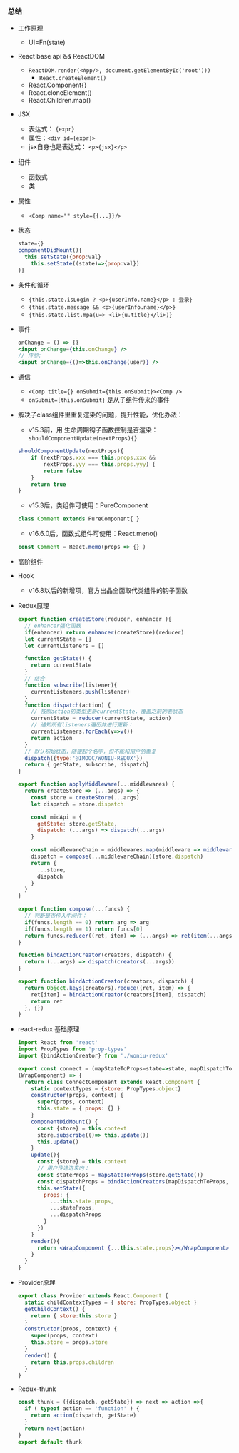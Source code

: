 ### 总结

- 工作原理

  - UI=Fn(state)
  
- React base api && ReactDOM

  - `ReactDOM.render(<App/>, document.getElementById('root')))`
    - `React.createElement()`
  - React.Component{}
  - React.cloneElement()
  - React.Children.map()
  
- JSX

  -  表达式： `{expr}`
  - 属性：`<div id={expr}>`
  - jsx自身也是表达式： `<p>{jsx}</p>`

- 组件

  - 函数式
  - 类

- 属性

  - `<Comp name="" style={{...}}/>`

- 状态

  ```jsx
  state={} 
  componentDidMount(){
  	this.setState({prop:val}
      this.setState((state)=>{prop:val})
  )}
  ```


- 条件和循环

  - `{this.state.isLogin ? <p>{userInfo.name}</p> : 登录}`
  - `{this.state.message && <p>{userInfo.name}</p>}`
  - `{this.state.list.mpa(u=> <li>{u.title}</li>)}`

- 事件

  ```jsx
  onChange = () => {}
  <input onChange={this.onChange} />
  // 传参:
  <input onChange={()=>this.onChange(user)} />
  ```
- 通信

  - `<Comp title={} onSubmit={this.onSubmit}><Comp />`
  - `onSubmit={this.onSubmit}` 是从子组件传来的事件

- 解决子class组件里重复渲染的问题，提升性能，优化办法：


  - v15.3前，用 生命周期钩子函数控制是否渲染：`shouldComponentUpdate(nextProps){}`

  ```jsx
  shouldComponentUpdate(nextProps){
      if (nextProps.xxx === this.props.xxx &&
          nextProps.yyy === this.props.yyy) {
          return false
      }
      return true
  }
  ```

  - v15.3后，类组件可使用：PureComponent

  ```jsx
  class Comment extends PureComponent{ }
  ```

  - v16.6.0后，函数式组件可使用：React.meno()
  ```jsx
  const Comment = React.memo(props => {} )
  ```

- 高阶组件


- Hook
  - v16.8以后的新增项，官方出品全面取代类组件的钩子函数

- Redux原理
  ```js
  export function createStore(reducer, enhancer ){
    // enhancer强化函数
    if(enhancer) return enhancer(createStore)(reducer)
    let currentState = []
    let currentListeners = []

    function getState() {
      return currentState
    }
    // 结合
    function subscribe(listener){
      currentListeners.push(listener)
    }
    function dispatch(action) {
      // 按照action的类型更新currentState，覆盖之前的老状态
      currentState = reducer(currentState, action)
      // 通知所有listeners遍历并进行更新：
      currentListeners.forEach(v=>v())
      return action
    }
    // 默认初始状态，随便起个名字，但不能和用户的重复
    dispatch({type:'@IMOOC/WONIU-REDUX'})
    return { getState, subscribe, dispatch}
  }

  export function applyMiddleware(...middlewares) {
    return createStore => (...args) => {
      const store = createStore(...args)
      let dispatch = store.dispatch

      const midApi = {
        getState: store.getState,
        dispatch: (...args) => dispatch(...args)
      }

      const middlewareChain = middlewares.map(middleware => middleware(midApi))
      dispatch = compose(...middlewareChain)(store.dispatch)
      return {
        ...store,
        dispatch
      }
    }
  }

  export function compose(...funcs) {
    // 判断是否传入中间件：
    if(funcs.length == 0) return arg => arg
    if(funcs.length == 1) return funcs[0]
    return funcs.reducer((ret, item) => (...args) => ret(item(...args)))
  }

  function bindActionCreator(creators, dispatch) {
    return (...args) => dispatch(creators(...args))
  }

  export function bindActionCreator(creators, dispatch) {
    return Object.keys(creators).reduce((ret, item) => {
      ret[item] = bindActionCreator(creators[item], dispatch)
      return ret
    }, {})
  }
  ```

- react-redux 基础原理

  ```jsx
  import React from 'react'
  import PropTypes from 'prop-types'
  import {bindActionCreator} from './woniu-redux'

  export const connect = (mapStateToProps=state=>state, mapDispatchToProps={})=>
  (WrapComponent) => {
    return class ConnectComponent extends React.Component {
      static contextTypes = {store: PropTypes.object}
      constructor(props, context) {
        super(props, context)
        this.state = { props: {} }
      }
      componentDidMount() {
        const {store} = this.context
        store.subscribe(()=> this.update())
        this.update()
      }
      update(){
        const {store} = this.context
        // 用户传递进来的：
        const stateProps = mapStateToProps(store.getState())
        const dispatchProps = bindActionCreators(mapDispatchToProps, store.dispatch)
        this.setState({
          props: {
            ...this.state.props,
            ...stateProps,
            ...dispatchProps
          }
        })
      }
      render(){
        return <WrapComponent {...this.state.props}></WrapComponent>
      }
    }
  }
  ```
- Provider原理
  ```jsx
  export class Provider extends React.Component {
    static childContextTypes = { store: PropTypes.object }
    getChildContext() {
      return { store:this.store }
    }
    constructor(props, context) {
      super(props, context)
      this.store = props.store
    }
    render() {
      return this.props.children
    }
  }
  ```

- Redux-thunk
  ```jsx
  const thunk = ({dispatch, getState}) => next => action =>{
    if ( typeof action == 'function' ) {
      return action(dispatch, getState)
    }
    return next(action)
  }
  export default thunk
  ```
